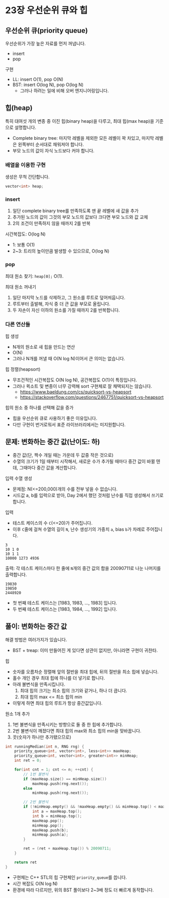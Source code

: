 # 23장 우선순위 큐와 힙

## 우선순위 큐(priority queue)

우선순위가 가장 높은 자료를 먼저 꺼냅니다.

- insert
- pop

구현

- LL: insert O(1), pop O(N)
- BST: insert O(log N), pop O(log N)
  - 그러나 하려는 일에 비해 오버 엔지니어링입니다.

## 힙(heap)

특히 대여섯 개의 변종 중 이진 힙(binary heap)을 다루고, 최대 힙(max heap)을 기준으로 설명합니다.

- Complete binary tree: 마지막 레벨을 제외한 모든 레벨이 꽉 차있고, 마지막 레벨은 왼쪽부터 순서대로 채워져야 합니다.
- 부모 노드의 값이 자식 노드보다 커야 합니다.

### 배열을 이용한 구현

생성은 무척 간단합니다.

```cpp
vector<int> heap;
```

### insert

1. 일단 complete binary tree를 만족하도록 맨 끝 레벨에 새 값을 추가
2. 추가된 노드의 값이 그것의 부모 노드의 값보다 크다면 부모 노드와 값 교체
3. 2의 조건이 만족하지 않을 때까지 2를 반복

시간복잡도: O(log N)

- 1: 보통 O(1)
- 2~3: 트리의 높이만큼 발생할 수 있으므로, O(log N)

### pop

최대 원소 찾기: `heap[0];` O(1).

최대 원소 꺼내기

1. 일단 마지막 노드를 삭제하고, 그 원소를 루트로 덮어씌웁니다.
2. 루트부터 출발해, 자식 중 더 큰 값을 부모로 올립니다.
3. 두 자손이 자신 이하의 원소를 가질 때까지 2를 반복합니다.

### 다른 연산들

힙 생성

- N개의 원소로 새 힙을 만드는 연산
- O(N)
- 그러나 N개를 꺼낼 때 O(N log N)이어서 큰 의미는 없습니다.

힙 정렬(heapsort)

- 무조건적인 시간복잡도 O(N log N), 공간복잡도 O(1)이 특징입니다.
- 그러나 퀵소트 및 변종이 너무 강력해 sort 구현체로 잘 채택되지는 않습니다.
  - <https://www.baeldung.com/cs/quicksort-vs-heapsort>
  - <https://stackoverflow.com/questions/2467751/quicksort-vs-heapsort>

힙의 원소 중 하나를 선택해 값을 증가

- 힙을 우선순위 큐로 사용하기 좋은 이유입니다.
- 다만 구현이 번거로워서 표준 라이브러리에서는 미지원합니다.

## 문제: 변화하는 중간 값(난이도: 하)

- 중간 값(단, 짝수 개일 때는 가운데 두 값중 작은 것으로)
- 수열의 크기가 1일 때부터 시작해서, 새로운 수가 추가될 때마다 중간 값이 바뀔 텐데, 그때마다 중간 값을 계산합니다.

입력 수열 생성

- 문제점: N(<=200,000)개의 수를 전부 넣을 수 없습니다.
- 시드값 a, b를 입력으로 받아, Day 2에서 했던 것처럼 난수를 직접 생성해서 쓰기로 합니다.

입력

- 테스트 케이스의 수 `C`(<=20)가 주어집니다.
- 이후 `C`줄에 걸쳐 수열의 길이 `N`, 난수 생성기의 가중치 `a`, bias `b`가 차례로 주어집니다.

```text
3
10 1 0
10 1 1
10000 1273 4936
```

출력: 각 테스트 케이스마다 한 줄에 `N`개의 중간 값의 합을 20090711로 나눈 나머지를 출력합니다.

```text
19830
19850
2448920
```

- 첫 번째 테스트 케이스는 [1983, 1983, ..., 1983] 입니다.
- 두 번째 테스트 케이스는 [1983, 1984, ..., 1992] 입니다.

## 풀이: 변화하는 중간 값

해결 방법은 여러가지가 있습니다.

- BST + treap: 이미 만들어진 게 있다면 상관이 없지만, 아니라면 구현이 귀찬타.

힙

- 숫자를 오름차순 정렬해 앞의 절반을 최대 힙에, 뒤의 절반을 최소 힙에 넣습니다.
- 홀수 개인 경우 최대 힙에 하나를 더 넣기로 합니다.
- 아래 불변식을 만족시킵니다.
  1. 최대 힙의 크기는 최소 힙의 크기와 같거나, 하나 더 큽니다.
  2. 최대 힙의 max <= 최소 힙의 min
- 이렇게 하면 최대 힙의 루트가 항상 중간값입니다.

원소 1개 추가

1. 1번 불변식을 만족시키는 방향으로 둘 중 한 힙에 추가합니다.
2. 2번 불변식이 깨졌다면 최대 힙의 max와 최소 힙의 min을 맞바꿉니다.
3. 끗(숫자가 하나만 추가됐으므로)

```cpp
int runningMedian(int n, RNG rng) {
    priority_queue<int, vector<int>, less<int>> maxHeap;
    priority_queue<int, vector<int>, greater<int>> minHeap;
    int ret = 0;

    for(int cnt = 1; cnt <= n; ++cnt) {
        // 1번 불변식
        if (maxHeap.size() == minHeap.size())
            maxHeap.push(rng.next());
        else
            minHeap.push(rng.next());

        // 2번 불변식
        if (!minHeap.empty() && !maxHeap.empty() && minHeap.top() < maxHeap.top()) {
            int a = maxHeap.top();
            int b = minHeap.top();
            maxHeap.pop();
            minHeap.pop();
            maxHeap.push(b);
            minHeap.push(a);
        }

        ret = (ret + maxHeap.top()) % 20090711;
    }

    return ret
}
```

- 구현체는 C++ STL의 힙 구현체인 `priority_queue`를 씁니다.
- 시간 복잡도 O(N log N)
- 환경에 따라 다르지만, 위의 BST 풀이보다 2~3배 정도 더 빠르게 동작합니다.
